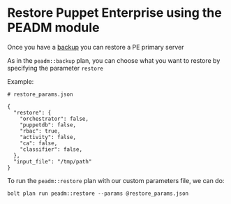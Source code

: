 # Restore Puppet Enterprise using the PEADM module

Once you have a [backup](backup.md) you can restore a PE primary server

As in the `peadm::backup` plan, you can choose what you want to restore by specifying the parameter `restore`

Example:

```
# restore_params.json

{
  "restore": {
    "orchestrator": false,
    "puppetdb": false,
    "rbac": true,
    "activity": false,
    "ca": false,
    "classifier": false,
  },
  "input_file": "/tmp/path"
}
```
To run the `peadm::restore` plan with our custom parameters file, we can do:

    bolt plan run peadm::restore --params @restore_params.json